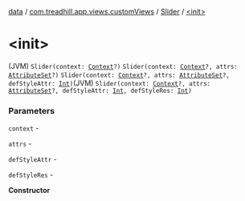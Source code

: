 [data](../../index.md) / [com.treadhill.app.views.customViews](../index.md) / [Slider](index.md) / [&lt;init&gt;](./-init-.md)

# &lt;init&gt;

(JVM) `Slider(context: `[`Context`](https://developer.android.com/reference/android/content/Context.html)`?)`
`Slider(context: `[`Context`](https://developer.android.com/reference/android/content/Context.html)`?, attrs: `[`AttributeSet`](https://developer.android.com/reference/android/util/AttributeSet.html)`?)`
`Slider(context: `[`Context`](https://developer.android.com/reference/android/content/Context.html)`?, attrs: `[`AttributeSet`](https://developer.android.com/reference/android/util/AttributeSet.html)`?, defStyleAttr: `[`Int`](https://kotlinlang.org/api/latest/jvm/stdlib/kotlin/-int/index.html)`)`(JVM) `Slider(context: `[`Context`](https://developer.android.com/reference/android/content/Context.html)`?, attrs: `[`AttributeSet`](https://developer.android.com/reference/android/util/AttributeSet.html)`?, defStyleAttr: `[`Int`](https://kotlinlang.org/api/latest/jvm/stdlib/kotlin/-int/index.html)`, defStyleRes: `[`Int`](https://kotlinlang.org/api/latest/jvm/stdlib/kotlin/-int/index.html)`)`

### Parameters

`context` -

`attrs` -

`defStyleAttr` -

`defStyleRes` -

**Constructor**

